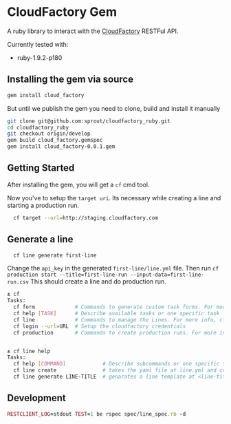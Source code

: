 # CloudFactory Gem

A ruby library to interact with the [CloudFactory](http://cloudfactory.com) RESTFul API.

Currently tested with:
* ruby-1.9.2-p180

## Installing the gem via source

```ruby
gem install cloud_factory
```

But until we publish the gem you need to clone, build and install it manually

```bash
git clone git@github.com:sprout/cloudfactory_ruby.git
cd cloudfactory_ruby
git checkout origin/develop
gem build cloud_factory.gemspec
gem install cloud_factory-0.0.1.gem
```

## Getting Started

After installing the gem, you will get a `cf` cmd tool.

Now you've to setup the `target uri`. Its necessary while creating a line and starting a production run.

```bash
  cf target --url=http://staging.cloudfactory.com
```

## Generate a line
```bash
  cf line generate first-line
```

Change the `api_key` in the generated `first-line/line.yml` file.
Then run `cf production start --title=first-line-run --input-data=first-line-run.csv`
This should create a line and do production run.

```bash
± cf                                                                                                                                                                                                
Tasks:
  cf form             # Commands to generate custom task forms. For more info, cf form help
  cf help [TASK]      # Describe available tasks or one specific task
  cf line             # Commands to manage the Lines. For more info, cf line help
  cf login --url=URL  # Setup the cloudfactory credentials
  cf production       # Commands to create production runs. For more info, cf production help


± cf line help                                                                                                                                                                                      
Tasks:
  cf help [COMMAND]            # Describe subcommands or one specific subcommand
  cf line create               # takes the yaml file at line.yml and creates a new line at http://cloudfactory.com
  cf line generate LINE-TITLE  # genarates a line template at <line-title>/line.yml
```

## Development
```ruby
RESTCLIENT_LOG=stdout TEST=1 be rspec spec/line_spec.rb -d